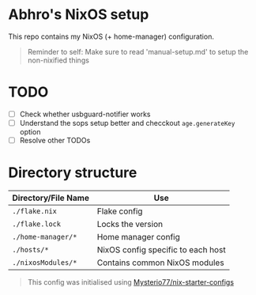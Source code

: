 # Abhro's NixOS setup

This repo contains my NixOS (+ home-manager) configuration.

> Reminder to self: Make sure to read 'manual-setup.md' to setup the non-nixified things

# TODO

- [ ] Check whether usbguard-notifier works
- [ ] Understand the sops setup better and checckout `age.generateKey` option
- [ ] Resolve other TODOs

# Directory structure

| Directory/File Name | Use                                |
| ------------------- | ---------------------------------- |
| `./flake.nix`       | Flake config                       |
| `./flake.lock`      | Locks the version                  |
| `./home-manager/*`  | Home manager config                |
| `./hosts/*`         | NixOS config specific to each host |
| `./nixosModules/*`  | Contains common NixOS modules      |

> This config was initialised using [Mysterio77/nix-starter-configs](https://github.com/Misterio77/nix-starter-configs)
